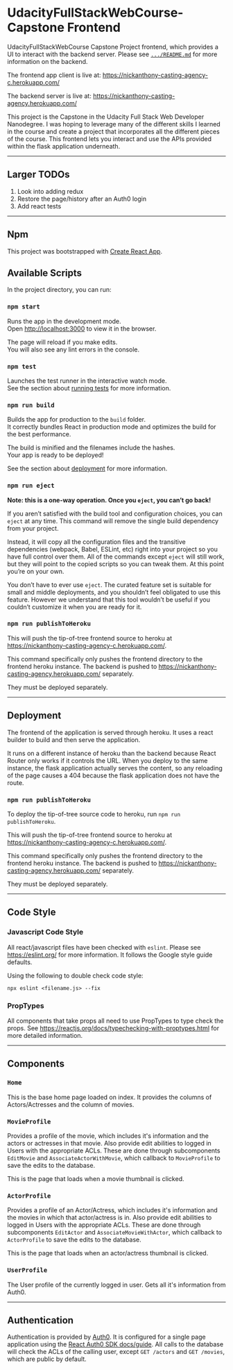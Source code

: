 # UdacityFullStackWebCourse-Capstone Frontend

UdacityFullStackWebCourse Capstone Project frontend, which provides a UI to
interact with the backend server.  Please see [`.../README.md`](`../README.md`)
for more information on the backend.

The frontend app client is live at:
https://nickanthony-casting-agency-c.herokuapp.com/

The backend server is live at: https://nickanthony-casting-agency.herokuapp.com/

This project is the Capstone in the Udacity Full Stack Web Developer Nanodegree.
I was hoping to leverage many of the different skills I learned in the course
and create a project that incorporates all the different pieces of the course.
This frontend lets you interact and use the APIs provided within the flask
application underneath.

---

## Larger TODOs

1. Look into adding redux
2. Restore the page/history after an Auth0 login
3. Add react tests

---

## Npm

This project was bootstrapped with [Create React App](https://github.com/facebook/create-react-app).

## Available Scripts

In the project directory, you can run:

### `npm start`

Runs the app in the development mode.\
Open [http://localhost:3000](http://localhost:3000) to view it in the browser.

The page will reload if you make edits.\
You will also see any lint errors in the console.

### `npm test`

Launches the test runner in the interactive watch mode.\
See the section about [running tests](https://facebook.github.io/create-react-app/docs/running-tests) for more information.

### `npm run build`

Builds the app for production to the `build` folder.\
It correctly bundles React in production mode and optimizes the build for the best performance.

The build is minified and the filenames include the hashes.\
Your app is ready to be deployed!

See the section about [deployment](https://facebook.github.io/create-react-app/docs/deployment) for more information.

### `npm run eject`

**Note: this is a one-way operation. Once you `eject`, you can’t go back!**

If you aren’t satisfied with the build tool and configuration choices, you can `eject` at any time. This command will remove the single build dependency from your project.

Instead, it will copy all the configuration files and the transitive dependencies (webpack, Babel, ESLint, etc) right into your project so you have full control over them. All of the commands except `eject` will still work, but they will point to the copied scripts so you can tweak them. At this point you’re on your own.

You don’t have to ever use `eject`. The curated feature set is suitable for small and middle deployments, and you shouldn’t feel obligated to use this feature. However we understand that this tool wouldn’t be useful if you couldn’t customize it when you are ready for it.

### `npm run publishToHeroku`

This will push the tip-of-tree frontend source to heroku at
https://nickanthony-casting-agency-c.herokuapp.com/.

This command specifically only pushes the frontend directory to the frontend
heroku instance.  The backend is pushed to
https://nickanthony-casting-agency.herokuapp.com/ separately.

They must be deployed separately.

---

## Deployment

The frontend of the application is served through heroku.  It uses a react
builder to build and then serve the application.

It runs on a different instance of heroku than the backend because React Router
only works if it controls the URL.  When you deploy to the same instance, the
flask application actually serves the content, so any reloading of the page
causes a 404 because the flask application does not have the route.

### `npm run publishToHeroku`

To deploy the tip-of-tree source code to heroku, run `npm run publishToHeroku`.

This will push the tip-of-tree frontend source to heroku at
https://nickanthony-casting-agency-c.herokuapp.com/.

This command specifically only pushes the frontend directory to the frontend
heroku instance.  The backend is pushed to
https://nickanthony-casting-agency.herokuapp.com/ separately.

They must be deployed separately.

---

## Code Style

### Javascript Code Style

All react/javascript files have been checked with `eslint`.  Please see
https://eslint.org/ for more information.  It follows the Google style guide
defaults.

Using the following to double check code style:

```Shell
npx eslint <filename.js> --fix
```

### PropTypes

All components that take props all need to use PropTypes to type check the
props.  See https://reactjs.org/docs/typechecking-with-proptypes.html for
more detailed information.

---

## Components

### `Home`

This is the base home page loaded on index.  It provides the columns of
Actors/Actresses and the column of movies.

### `MovieProfile`

Provides a profile of the movie, which includes it's information and the actors
or actresses in that movie.  Also provide edit abilities to logged in Users
with the appropriate ACLs.   These are done through subcomponents `EditMovie`
and `AssociateActorWithMovie`, which callback to `MovieProfile` to save
the edits to the database.

This is the page that loads when a movie thumbnail is clicked.

### `ActorProfile`

Provides a profile of an Actor/Actress, which includes it's information and the
movies in which that actor/actress is in.  Also provide edit abilities to logged
in Users with the appropriate ACLs.   These are done through subcomponents
`EditActor` and `AssociateMovieWithActor`, which callback to `ActorProfile` to
save the edits to the database.

This is the page that loads when an actor/actress thumbnail is clicked.

### `UserProfile`

The User profile of the currently logged in user.  Gets all it's information
from Auth0.

---

## Authentication

Authentication is provided by [Auth0](https://auth0.com/).  It is configured
for a single page application using the
[React Auth0 SDK docs/guide](https://auth0.com/docs/libraries/auth0-react).
All calls to the database will check the ACLs of the calling user, except
`GET /actors` and `GET /movies`, which are public by default.
